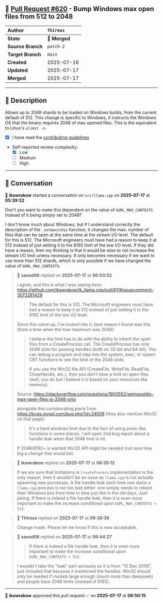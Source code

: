 ## 🔀 [Pull Request #620](https://github.com/ikawrakow/ik_llama.cpp/pull/620) - Bump Windows max open files from 512 to 2048

| **Author** | `Thireus` |
| :--- | :--- |
| **State** | 🔀 **Merged** |
| **Source Branch** | `patch-2` |
| **Target Branch** | `main` |
| **Created** | 2025-07-16 |
| **Updated** | 2025-07-17 |
| **Merged** | 2025-07-17 |

---

## 📄 Description

Allows up to 2048 shards to be loaded on Windows builds, from the current default of 512. This change is specific to Windows, it instructs the Windows OS that the binary requires 2048 of max opened files. This is the equivalent to Linux's `ulimit -n`.

- [x] I have read the [contributing guidelines](https://github.com/ggerganov/llama.cpp/blob/master/CONTRIBUTING.md)
- Self-reported review complexity:
  - [x] Low
  - [ ] Medium
  - [ ] High

---

## 💬 Conversation

👤 **ikawrakow** started a conversation on `src/llama.cpp` on **2025-07-17** at **05:39:22**

Don't you want to make this dependent on the value of `GGML_MAX_CONTEXTS` instead of it being simply set to 2048?

I don't know much about Windows, but if I understand correctly the description of the `_setmaxstdio` function, it changes the max. number of files that can be open at the same time at the stream I/O level. The default for this is 512. The Microsoft engineers must have had a reason to keep it at 512 instead of just setting it to the 8192 limit of the low I/O level. If they did have a reason, then my thinking is that it would be wise to not increase the stream I/O limit unless necessary. It only becomes necessary if we want to use more than 512 shards, which is only possible if we have changed the value of `GGML_MAX_CONTEXTS`.

> 👤 **saood06** replied on **2025-07-17** at **06:03:52**
> 
> I agree, and this is what I was saying here: https://github.com/ikawrakow/ik_llama.cpp/pull/611#issuecomment-3072281429
> 
> >The default for this is 512. The Microsoft engineers must have had a reason to keep it at 512 instead of just setting it to the 8192 limit of the low I/O level.
> 
> Since this came up, I've looked into it, best reason I found was this (from a time when the true maximum was 2048):
> 
> >I believe the limit has to do with the ability to inherit the open files from a CreateProcess call. The CreateProcess has only 2048 slots for passing handles (both on 32-bit and 64-bit). You can debug a program and step into the system, exec, or spawn CRT functions to see the limit of the 2048 slots.
> >
> >If you use the Win32 file API (CreateFile, WriteFile, ReadFile, CloseHandle, etc.), then you don't have a limit on open files (well, you do but I believe it is based on your resources like memory).
> 
> Source: https://stackoverflow.com/questions/1803552/setmaxstdio-max-open-files-is-2048-only
> 
> alongside this corroborating piece from https://bugs.mysql.com/bug.php?id=24509 (they also mention Win32 on that page):
> 
> >It's a hard windows limit due to the fact of using posix-like
> >functions in some places.  I will open 2nd bug report about a 
> >handle leak when that 2048 limit is hit.
> 
> If 2048/8192+ is wanted Win32 API might be needed (not sure how big a change that would be).

> 👤 **ikawrakow** replied on **2025-07-17** at **06:35:12**
> 
> If we are sure that limitations in `CreateProcess` implementation is the only reason, then it wouldn't be an issue as `llama.cpp` is not actually spawning new processes. A file handle leak each time one starts a `llama.cpp` process is not too bad either: one simply needs to reboot their Windows box from time to time just like in the old days. Just joking. If there is indeed a file handle leak, then it is even more important to make the increase conditional upon `GGML_MAX_CONTEXTS > 512`.

> 👤 **Thireus** replied on **2025-07-17** at **06:38:36**
> 
> Change made. Please let me know if this is now acceptable.

> 👤 **saood06** replied on **2025-07-17** at **06:44:27**
> 
> > If there is indeed a file handle leak, then it is even more important to make the increase conditional upon `GGML_MAX_CONTEXTS > 512`.
> 
> I wouldn't take the "leak" part seriously as it is from "10 Dec 2006", just included that because it mentioned the handles. Win32 should only be needed if models large enough (much more than deepseek) and people have 2048 limits (instead of 8192).

---

👤 **ikawrakow** approved this pull request ✅ on **2025-07-17** at **06:50:15**
